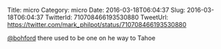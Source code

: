 Title: micro
Category: micro
Date: 2016-03-18T06:04:37
Slug: 2016-03-18T06:04:37
TwitterId: 710708466193530880
TweetUrl: https://twitter.com/mark_philpot/status/710708466193530880

[@bohford](https://twitter.com/bohford) there used to be one on he way to Tahoe